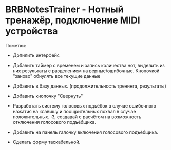 # BRBNotesTrainer - Нотный тренажёр, подключение MIDI устройства

Пометки:

- Допилить интерфейс

- Добавить таймер с временем и запись количества нот, выделить из них результаты с разделением на верные/ошибочные. Кнопочкой "заново" обнулять все текущие данные

- Добавить  в базу данных. (продолжительность тренинга, результаты)

- Добавить кнопочку "Свернуть"

- Разработать систему голосовых подъёбок в случае ошибочного нажатия на клавишу и поощрительных похвал в случае положительных. :3, создавай с расчётом на возможность отключения голосового подъёбщика.

- Добавить на панель галочку включения голосового подъёбщика.

- Сделать форму таскабельной.
